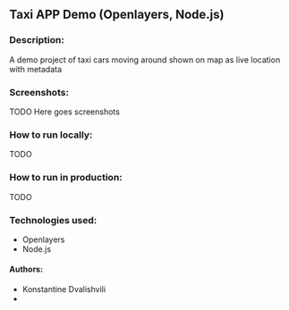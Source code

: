 ## Taxi APP Demo (Openlayers, Node.js)

### Description:
A demo project of taxi cars moving around shown on map as live location with 
metadata

### Screenshots:

TODO Here goes screenshots

### How to run locally:

TODO

### How to run in production:

TODO

### Technologies used:
* Openlayers
* Node.js

#### Authors:
* Konstantine Dvalishvili
* 